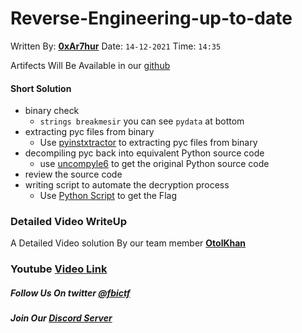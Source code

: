 # Reverse-Engineering-up-to-date
Written By: **[0xAr7hur](https://twitter.com/0xAr7hur)** Date: `14-12-2021` Time: `14:35`

Artifects Will Be Available in our [github](https://github.com/fbi-ctf/fbi-ctf.github.io/tree/main/writeups/cyberdrill2021/Reverse-Engineering-up-to-date)

#### Short Solution

- binary check
  - `strings breakmesir` you can see `pydata` at bottom
- extracting pyc files from binary
  - Use [pyinstxtractor](https://github.com/extremecoders-re/pyinstxtractor/blob/master/pyinstxtractor.py) to extracting pyc files from binary
- decompiling pyc back into equivalent Python source code
  - use [uncompyle6](https://pypi.org/project/uncompyle6/) to get the original Python source code
- review the source code
- writing script to automate the decryption process
  - Use [Python Script](https://github.com/fbi-ctf/fbi-ctf.github.io/blob/main/writeups/cyberdrill2021/Reverse-Engineering-up-to-date/breakmesir_solution.py) to get the Flag

### Detailed Video WriteUp
A Detailed Video solution By our team member **[OtolKhan](https://twitter.com/KhanOtol)** 
### Youtube [Video Link](https://www.youtube.com/watch?v=gBSYH4u-VHc)

##### Follow Us On twitter [@fbictf](https://twitter.com/fbictf)
##### Join Our [Discord Server](https://discord.gg/qhRJsKhBcX)
